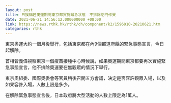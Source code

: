 ```yaml
---
layout: post
title: 日揆稱若奧運期間東京都實施緊急狀態　不排除閉門作賽
date: 2021-06-21 14:56:12.000000000 +08:00
link: https://news.rthk.hk/rthk/ch/component/k2/1596910-20210621.htm
categories: rthk
---
```


東京奧運大約一個月後舉行，包括東京都在內9個都道府縣的緊急事態宣言，今日起解除。

首相菅義偉視察東京一個疫苗接種中心時候說，如果奧運期間東京都要再次實施緊急事態宣言，他不排除奧運要在無觀眾的情況下舉行。

東京奧組委、國際奧委會等官員稍後召開五方會議，決定是否容許觀眾入場，以及如果容許入場，人數上限是多少。

在解除緊急事態宣言後，日本政府將大型活動的人數上限定為1萬人。
